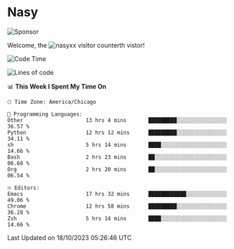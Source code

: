 # Nasy

<!--
<p align="center">
<img height="200" src="https://github-readme-stats.vercel.app/api?username=nasyxx&count_private=true&show_icons=true&theme=dracula&include_all_commits=true"/>
<img height="200" src="https://github-readme-stats.vercel.app/api/top-langs/?username=nasyxx&theme=dracula&hide=html,jupyter+notebook&count_private=true&show_icons=true"/>
</p>

  
----------------
-->

![Sponsor](https://img.shields.io/static/v1.svg?label=Sponsor&message=%E2%9D%A4&logo=GitHub&style=flat&color=pink)
 
Welcome, the ![nasyxx visitor counter](https://count.getloli.com/get/@nasyxx?theme=rule34)th vistor!
 
<!--START_SECTION:waka-->
![Code Time](http://img.shields.io/badge/Code%20Time-3%2C816%20hrs%2049%20mins-blue)

![Lines of code](https://img.shields.io/badge/From%20Hello%20World%20I%27ve%20Written-6.3%20million%20lines%20of%20code-blue)

📊 **This Week I Spent My Time On** 

```text
🕑︎ Time Zone: America/Chicago

💬 Programming Languages: 
Other                    13 hrs 4 mins       █████████░░░░░░░░░░░░░░░░   36.57 % 
Python                   12 hrs 12 mins      █████████░░░░░░░░░░░░░░░░   34.11 % 
sh                       5 hrs 14 mins       ████░░░░░░░░░░░░░░░░░░░░░   14.66 % 
Bash                     2 hrs 23 mins       ██░░░░░░░░░░░░░░░░░░░░░░░   06.68 % 
Org                      2 hrs 20 mins       ██░░░░░░░░░░░░░░░░░░░░░░░   06.54 % 

🔥 Editors: 
Emacs                    17 hrs 32 mins      ████████████░░░░░░░░░░░░░   49.06 % 
Chrome                   12 hrs 58 mins      █████████░░░░░░░░░░░░░░░░   36.28 % 
Zsh                      5 hrs 14 mins       ████░░░░░░░░░░░░░░░░░░░░░   14.66 % 
```


 Last Updated on 18/10/2023 05:26:46 UTC
<!--END_SECTION:waka-->

<!-- ![visitors](https://visitor-badge.laobi.icu/badge?page_id=nasyxx.nasyxx) -->

